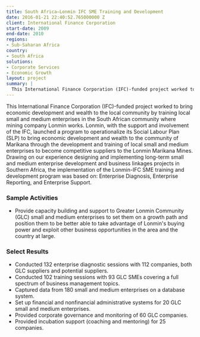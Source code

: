 ```yaml
---
title: South Africa—Lonmin IFC SME Training and Development
date: 2016-01-21 22:40:52.765000000 Z
client: International Finance Corporation
start-date: 2009
end-date: 2010
regions:
- Sub-Saharan Africa
country:
- South Africa
solutions:
- Corporate Services
- Economic Growth
layout: project
summary: |
  This International Finance Corporation (IFC)-funded project worked to bring economic development and wealth to the local community by training local small and medium enterprises in the South African community where mining company Lonmin works.
---
```

This International Finance Corporation (IFC)-funded project worked to bring economic development and wealth to the local community by training local small and medium enterprises in the South African community where mining company Lonmin works. Lonmin, with the support and involvement of the IFC, launched a program to operationalize its Social Labour Plan (SLP) to bring economic development and wealth to the community of Marikana through the development and training of local small and medium enterprises to become competitive suppliers to the Lonmin Marikana Mines. Drawing on our experience designing and implementing long-term small and medium enterprise development and business linkages projects in Southern Africa, the implementation of the Lonmin-IFC SME training and development program was based on: Enterprise Diagnosis, Enterprise Reporting, and Enterprise Support.

###  Sample Activities

* Provide capacity building and support to Greater Lonmin Community (GLC) small and medium enterprises to set them on a growth path and position them to be better able to take advantage of Lonmin's buying power and exploit other business opportunities in the area and the country at large.

###  Select Results

* Conducted 132 enterprise diagnostic sessions with 112 companies, both GLC suppliers and potential suppliers.
* Conducted 102 training sessions with 93 GLC SMEs covering a full spectrum of business management topics.
* Captured data from 180 small and medium enterprises on a database system.
* Set up financial and nonfinancial administrative systems for 20 GLC small and medium enterprises.
* Provided corporate governance and monitoring of 60 GLC companies.
* Provided incubation support (coaching and mentoring) for 25 companies.

